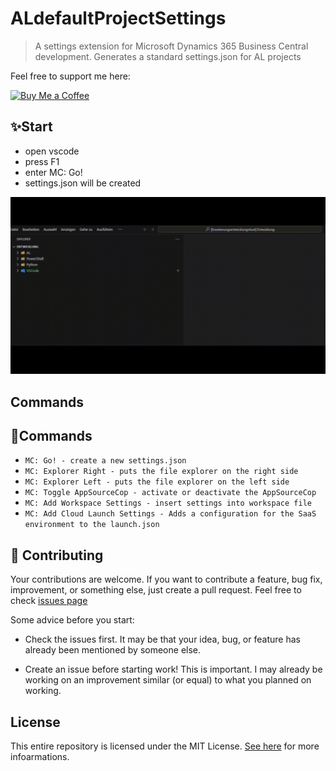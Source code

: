 # ALdefaultProjectSettings

> A settings extension for Microsoft Dynamics 365 Business Central development. Generates a standard settings.json for AL projects


Feel free to support me here:

<a href='https://ko-fi.com/mcwusel' target='_blank'><img height='36' style='border:0px;height:36px;' src='https://storage.ko-fi.com/cdn/kofi6.png?v=6' border='0' alt='Buy Me a Coffee' /></a>

## ✨Start

- open vscode
- press F1
- enter MC: Go!
- settings.json will be created

![Command-1](Assets/Graphics/Gif/ALdefaultProjectSettings_1.gif)

## Commands

## 📕Commands

- `MC: Go! - create a new settings.json `
- `MC: Explorer Right - puts the file explorer on the right side`
- `MC: Explorer Left - puts the file explorer on the left side`
- `MC: Toggle AppSourceCop - activate or deactivate the AppSourceCop`
- `MC: Add Workspace Settings - insert settings into workspace file`
- `MC: Add Cloud Launch Settings - Adds a configuration for the SaaS environment to the launch.json`

## 🤝 Contributing

Your contributions are welcome. If you want to contribute a feature, bug fix, improvement, or something else, just create a pull request.
Feel free to check [issues page](https://github.com/mc-wusel/ALdefaultProjectSettings/issues)

Some advice before you start:

- Check the issues first. It may be that your idea, bug, or feature has already been mentioned by someone else.

- Create an issue before starting work! This is important. I may already be working on an improvement similar (or equal) to what you planned on working.

## License

This entire repository is licensed under the MIT License. [See here](LICENSE) for more infoarmations.
